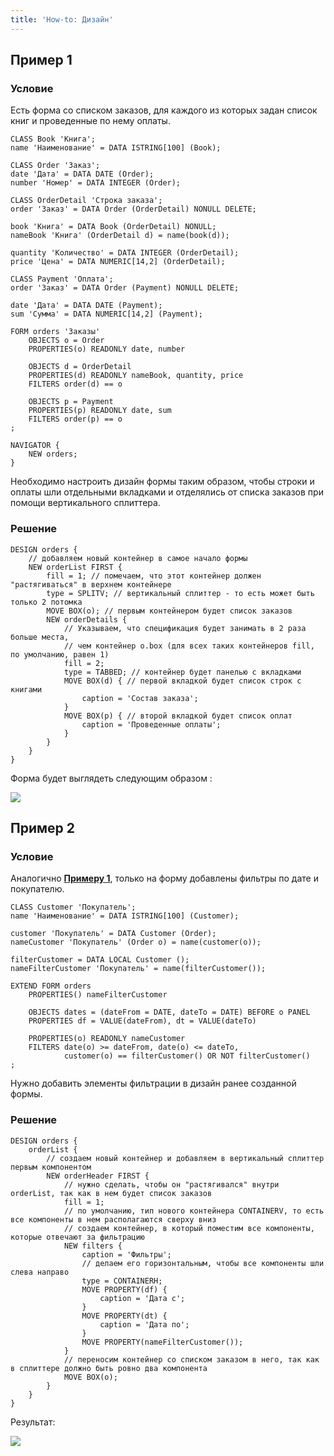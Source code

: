 ```yaml
---
title: 'How-to: Дизайн'
---
```


## Пример 1

### Условие

Есть форма со списком заказов, для каждого из которых задан список книг и проведенные по нему оплаты.

```lsf
CLASS Book 'Книга';
name 'Наименование' = DATA ISTRING[100] (Book);

CLASS Order 'Заказ';
date 'Дата' = DATA DATE (Order);
number 'Номер' = DATA INTEGER (Order);

CLASS OrderDetail 'Строка заказа';
order 'Заказ' = DATA Order (OrderDetail) NONULL DELETE;

book 'Книга' = DATA Book (OrderDetail) NONULL;
nameBook 'Книга' (OrderDetail d) = name(book(d));

quantity 'Количество' = DATA INTEGER (OrderDetail);
price 'Цена' = DATA NUMERIC[14,2] (OrderDetail);

CLASS Payment 'Оплата';
order 'Заказ' = DATA Order (Payment) NONULL DELETE;

date 'Дата' = DATA DATE (Payment);
sum 'Сумма' = DATA NUMERIC[14,2] (Payment);

FORM orders 'Заказы'
    OBJECTS o = Order
    PROPERTIES(o) READONLY date, number

    OBJECTS d = OrderDetail
    PROPERTIES(d) READONLY nameBook, quantity, price
    FILTERS order(d) == o

    OBJECTS p = Payment
    PROPERTIES(p) READONLY date, sum
    FILTERS order(p) == o
;

NAVIGATOR {
    NEW orders;
}
```

Необходимо настроить дизайн формы таким образом, чтобы строки и оплаты шли отдельными вкладками и отделялись от списка заказов при помощи вертикального сплиттера.

### Решение

```lsf
DESIGN orders {
    // добавляем новый контейнер в самое начало формы
    NEW orderList FIRST {
        fill = 1; // помечаем, что этот контейнер должен "растягиваться" в верхнем контейнере
        type = SPLITV; // вертикальный сплиттер - то есть может быть только 2 потомка
        MOVE BOX(o); // первым контейнером будет список заказов
        NEW orderDetails {
            // Указываем, что спецификация будет занимать в 2 раза больше места, 
            // чем контейнер o.box (для всех таких контейнеров fill, по умолчанию, равен 1)
            fill = 2; 
            type = TABBED; // контейнер будет панелью с вкладками
            MOVE BOX(d) { // первой вкладкой будет список строк с книгами
                caption = 'Состав заказа';
            }
            MOVE BOX(p) { // второй вкладкой будет список оплат
                caption = 'Проведенные оплаты';
            }
        }
    }
}
```

Форма будет выглядеть следующим образом :

![](images/How-to_Design_ex1.png) 

## Пример 2

### Условие

Аналогично [**Примеру 1**](#пример-1), только на форму добавлены фильтры по дате и покупателю.

```lsf
CLASS Customer 'Покупатель';
name 'Наименование' = DATA ISTRING[100] (Customer);

customer 'Покупатель' = DATA Customer (Order);
nameCustomer 'Покупатель' (Order o) = name(customer(o));

filterCustomer = DATA LOCAL Customer ();
nameFilterCustomer 'Покупатель' = name(filterCustomer());

EXTEND FORM orders
    PROPERTIES() nameFilterCustomer

    OBJECTS dates = (dateFrom = DATE, dateTo = DATE) BEFORE o PANEL
    PROPERTIES df = VALUE(dateFrom), dt = VALUE(dateTo)

    PROPERTIES(o) READONLY nameCustomer
    FILTERS date(o) >= dateFrom, date(o) <= dateTo,
            customer(o) == filterCustomer() OR NOT filterCustomer()
;
```

Нужно добавить элементы фильтрации в дизайн ранее созданной формы.

### Решение

```lsf
DESIGN orders {
    orderList {
        // создаем новый контейнер и добавляем в вертикальный сплиттер первым компонентом
        NEW orderHeader FIRST { 
            // нужно сделать, чтобы он "растягивался" внутри orderList, так как в нем будет список заказов
            fill = 1; 
            // по умолчанию, тип нового контейнера CONTAINERV, то есть все компоненты в нем располагаются сверху вниз
            // создаем контейнер, в который поместим все компоненты, которые отвечают за фильтрацию
            NEW filters { 
                caption = 'Фильтры';
                // делаем его горизонтальным, чтобы все компоненты шли слева направо
                type = CONTAINERH; 
                MOVE PROPERTY(df) {
                    caption = 'Дата с';
                }
                MOVE PROPERTY(dt) {
                    caption = 'Дата по';
                }
                MOVE PROPERTY(nameFilterCustomer());
            }
            // переносим контейнер со списком заказом в него, так как в сплиттере должно быть ровно два компонента
            MOVE BOX(o); 
        }
    }
}
```

Результат:

![](images/How-to_Design_ex2.png)
